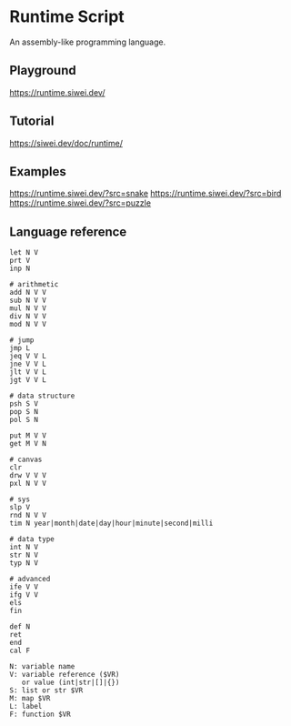 # Runtime Script
An assembly-like programming language.

## Playground
https://runtime.siwei.dev/

## Tutorial
https://siwei.dev/doc/runtime/

## Examples
https://runtime.siwei.dev/?src=snake
https://runtime.siwei.dev/?src=bird
https://runtime.siwei.dev/?src=puzzle

## Language reference
```
let N V
prt V
inp N

# arithmetic
add N V V
sub N V V
mul N V V
div N V V
mod N V V

# jump
jmp L
jeq V V L
jne V V L
jlt V V L
jgt V V L

# data structure
psh S V
pop S N
pol S N

put M V V
get M V N

# canvas
clr
drw V V V
pxl N V V

# sys
slp V
rnd N V V
tim N year|month|date|day|hour|minute|second|milli

# data type
int N V
str N V
typ N V

# advanced
ife V V
ifg V V
els
fin

def N
ret
end
cal F
```
```
N: variable name
V: variable reference ($VR)
   or value (int|str|[]|{})
S: list or str $VR
M: map $VR
L: label
F: function $VR
```
